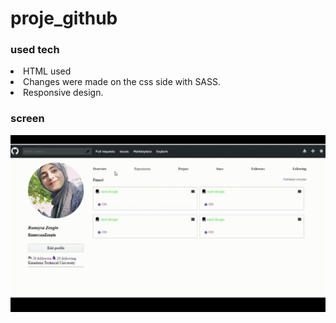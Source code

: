 # proje_github

### used tech
<li>HTML used</li>
<li>Changes were made on the css side with SASS.</li>
<li>Responsive design.</li>

### screen
![](screen.gif)
